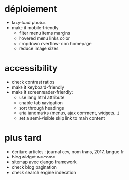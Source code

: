 # déploiement
* lazy-load photos
* make it mobile-friendly
    * filter menu items margins
    * hovered menu links color
    * dropdown overflow-x on homepage
    * reduce image sizes

# accessibility
* check contrast ratios
* make it keyboard-friendly
* make it screenreader-friendly:
    * use lang html attribute
    * enable tab navigation
    * sort through headings
    * aria landmarks (menus, ajax comment, widgets...)
    * set a semi-visible skip link to main content

# plus tard
* écriture articles : journal dev, nom trans, 2017, langue fr
* blog widget welcome
* sitemap avec django framework
* check blog pagination
* check search engine indexation
